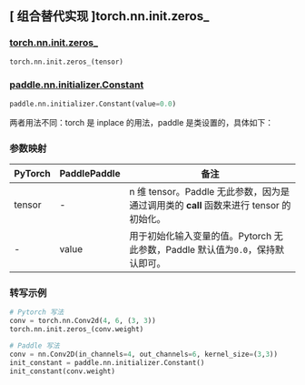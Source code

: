 ## [ 组合替代实现 ]torch.nn.init.zeros_

### [torch.nn.init.zeros_](https://pytorch.org/docs/stable/nn.init.html?highlight=zeros_#torch.nn.init.zeros_)

```python
torch.nn.init.zeros_(tensor)
```

### [paddle.nn.initializer.Constant](https://www.paddlepaddle.org.cn/documentation/docs/zh/develop/api/paddle/nn/initializer/Constant_cn.html)

```python
paddle.nn.initializer.Constant(value=0.0)
```

两者用法不同：torch 是 inplace 的用法，paddle 是类设置的，具体如下：

### 参数映射
| PyTorch       | PaddlePaddle | 备注                                                   |
| ------------- | ------------ | ------------------------------------------------------ |
| tensor        | -          | n 维 tensor。Paddle 无此参数，因为是通过调用类的 __call__ 函数来进行 tensor 的初始化。    |
| -          |  value          | 用于初始化输入变量的值。Pytorch 无此参数，Paddle 默认值为`0.0`，保持默认即可。     |

### 转写示例
```python
# Pytorch 写法
conv = torch.nn.Conv2d(4, 6, (3, 3))
torch.nn.init.zeros_(conv.weight)

# Paddle 写法
conv = nn.Conv2D(in_channels=4, out_channels=6, kernel_size=(3,3))
init_constant = paddle.nn.initializer.Constant()
init_constant(conv.weight)
```
